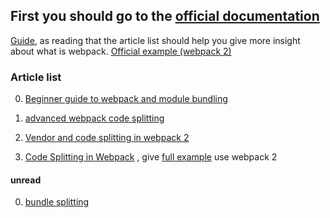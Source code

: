 ## First you should go to the [official documentation](https://webpack.js.org/)

[Guide](https://webpack.js.org/guides/), as reading that the article list should help you give more insight about what is webpack.
[Official example (webpack 2)](https://github.com/webpack/webpack/tree/webpack-2/examples)
### Article list

0.  [Beginner guide to webpack and module bundling](https://www.sitepoint.com/beginners-guide-to-webpack-2-and-module-bundling/)

0.  [advanced webpack code splitting](http://jonathancreamer.com/advanced-webpack-part-2-code-splitting/)

0.  [Vendor and code splitting in webpack 2](https://medium.com/@adamrackis/vendor-and-code-splitting-in-webpack-2-6376358f1923)

0.  [Code Splitting in Webpack](http://www.syntaxsuccess.com/viewarticle/code-splitting-in-webpack) , give [full example](https://github.com/thelgevold/angular-app-size/tree/master/src/code-splitting-webpack) use webpack 2

#### unread

0.  [bundle splitting](https://survivejs.com/webpack/building/bundle-splitting/)

